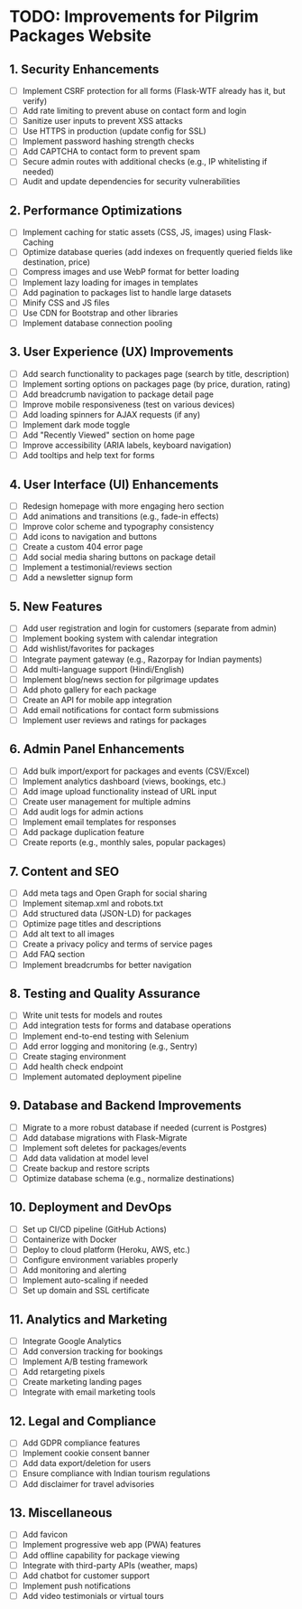 # TODO: Improvements for Pilgrim Packages Website

## 1. Security Enhancements
- [ ] Implement CSRF protection for all forms (Flask-WTF already has it, but verify)
- [ ] Add rate limiting to prevent abuse on contact form and login
- [ ] Sanitize user inputs to prevent XSS attacks
- [ ] Use HTTPS in production (update config for SSL)
- [ ] Implement password hashing strength checks
- [ ] Add CAPTCHA to contact form to prevent spam
- [ ] Secure admin routes with additional checks (e.g., IP whitelisting if needed)
- [ ] Audit and update dependencies for security vulnerabilities

## 2. Performance Optimizations
- [ ] Implement caching for static assets (CSS, JS, images) using Flask-Caching
- [ ] Optimize database queries (add indexes on frequently queried fields like destination, price)
- [ ] Compress images and use WebP format for better loading
- [ ] Implement lazy loading for images in templates
- [ ] Add pagination to packages list to handle large datasets
- [ ] Minify CSS and JS files
- [ ] Use CDN for Bootstrap and other libraries
- [ ] Implement database connection pooling

## 3. User Experience (UX) Improvements
- [ ] Add search functionality to packages page (search by title, description)
- [ ] Implement sorting options on packages page (by price, duration, rating)
- [ ] Add breadcrumb navigation to package detail page
- [ ] Improve mobile responsiveness (test on various devices)
- [ ] Add loading spinners for AJAX requests (if any)
- [ ] Implement dark mode toggle
- [ ] Add "Recently Viewed" section on home page
- [ ] Improve accessibility (ARIA labels, keyboard navigation)
- [ ] Add tooltips and help text for forms

## 4. User Interface (UI) Enhancements
- [ ] Redesign homepage with more engaging hero section
- [ ] Add animations and transitions (e.g., fade-in effects)
- [ ] Improve color scheme and typography consistency
- [ ] Add icons to navigation and buttons
- [ ] Create a custom 404 error page
- [ ] Add social media sharing buttons on package detail
- [ ] Implement a testimonial/reviews section
- [ ] Add a newsletter signup form

## 5. New Features
- [ ] Add user registration and login for customers (separate from admin)
- [ ] Implement booking system with calendar integration
- [ ] Add wishlist/favorites for packages
- [ ] Integrate payment gateway (e.g., Razorpay for Indian payments)
- [ ] Add multi-language support (Hindi/English)
- [ ] Implement blog/news section for pilgrimage updates
- [ ] Add photo gallery for each package
- [ ] Create an API for mobile app integration
- [ ] Add email notifications for contact form submissions
- [ ] Implement user reviews and ratings for packages

## 6. Admin Panel Enhancements
- [ ] Add bulk import/export for packages and events (CSV/Excel)
- [ ] Implement analytics dashboard (views, bookings, etc.)
- [ ] Add image upload functionality instead of URL input
- [ ] Create user management for multiple admins
- [ ] Add audit logs for admin actions
- [ ] Implement email templates for responses
- [ ] Add package duplication feature
- [ ] Create reports (e.g., monthly sales, popular packages)

## 7. Content and SEO
- [ ] Add meta tags and Open Graph for social sharing
- [ ] Implement sitemap.xml and robots.txt
- [ ] Add structured data (JSON-LD) for packages
- [ ] Optimize page titles and descriptions
- [ ] Add alt text to all images
- [ ] Create a privacy policy and terms of service pages
- [ ] Add FAQ section
- [ ] Implement breadcrumbs for better navigation

## 8. Testing and Quality Assurance
- [ ] Write unit tests for models and routes
- [ ] Add integration tests for forms and database operations
- [ ] Implement end-to-end testing with Selenium
- [ ] Add error logging and monitoring (e.g., Sentry)
- [ ] Create staging environment
- [ ] Add health check endpoint
- [ ] Implement automated deployment pipeline

## 9. Database and Backend Improvements
- [ ] Migrate to a more robust database if needed (current is Postgres)
- [ ] Add database migrations with Flask-Migrate
- [ ] Implement soft deletes for packages/events
- [ ] Add data validation at model level
- [ ] Create backup and restore scripts
- [ ] Optimize database schema (e.g., normalize destinations)

## 10. Deployment and DevOps
- [ ] Set up CI/CD pipeline (GitHub Actions)
- [ ] Containerize with Docker
- [ ] Deploy to cloud platform (Heroku, AWS, etc.)
- [ ] Configure environment variables properly
- [ ] Add monitoring and alerting
- [ ] Implement auto-scaling if needed
- [ ] Set up domain and SSL certificate

## 11. Analytics and Marketing
- [ ] Integrate Google Analytics
- [ ] Add conversion tracking for bookings
- [ ] Implement A/B testing framework
- [ ] Add retargeting pixels
- [ ] Create marketing landing pages
- [ ] Integrate with email marketing tools

## 12. Legal and Compliance
- [ ] Add GDPR compliance features
- [ ] Implement cookie consent banner
- [ ] Add data export/deletion for users
- [ ] Ensure compliance with Indian tourism regulations
- [ ] Add disclaimer for travel advisories

## 13. Miscellaneous
- [ ] Add favicon
- [ ] Implement progressive web app (PWA) features
- [ ] Add offline capability for package viewing
- [ ] Integrate with third-party APIs (weather, maps)
- [ ] Add chatbot for customer support
- [ ] Implement push notifications
- [ ] Add video testimonials or virtual tours

